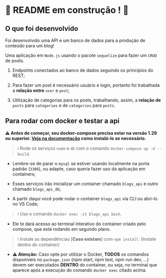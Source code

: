 # :construction: README em construção ! :construction:

<!-- Olá, Tryber!
Esse é apenas um arquivo inicial para o README do seu projeto.
É essencial que você preencha esse documento por conta própria, ok?
Não deixe de usar nossas dicas de escrita de README de projetos, e deixe sua criatividade brilhar!
:warning: IMPORTANTE: você precisa deixar nítido:
- quais arquivos/pastas foram desenvolvidos por você;
- quais arquivos/pastas foram desenvolvidos por outra pessoa estudante;
- quais arquivos/pastas foram desenvolvidos pela Trybe.
-->

## O que foi desenvolvido

Foi desenvolvido uma API e um banco de dados para a produção de conteúdo para um blog!

Uma aplicação em `Node.js` usando o pacote `sequelize` para fazer um `CRUD` de posts.

1. Endpoints conectados ao banco de dados seguindo os princípios do REST;

2. Para fazer um post é necessário usuário e login, portanto foi trabalhada a **relação entre** `user` e `post`;

3. Utilização de categorias para os posts, trabalhando, assim, a **relação de** `posts` para `categories` e de `categories` para `posts`.

## Para rodar com docker e testar a api

**:warning: Antes de começar, seu docker-compose precisa estar na versão 1.29 ou superior. [Veja na documentação](https://docs.docker.com/compose/install/) como instalá-lo se necessário.**

> :information_source: Rode os serviços `node` e `db` com o comando `docker-compose up -d --build`.

- Lembre-se de parar o `mysql` se estiver usando localmente na porta padrão (`3306`), ou adapte, caso queria fazer uso da aplicação em containers;

- Esses serviços irão inicializar um container chamado `blogs_api` e outro chamado `blogs_api_db`;

- A partir daqui você pode rodar o container `blogs_api` via CLI ou abri-lo no VS Code;

> :information_source: Use o comando `docker exec -it blogs_api bash`.

- Ele te dará acesso ao terminal interativo do container criado pelo compose, que está rodando em segundo plano.

> :information_source: Instale as dependências [**Caso existam**] com `npm install`. (Instale dentro do container)

- **:warning: Atenção:** Caso opte por utilizar o Docker, **TODOS** os comandos disponíveis no `package.json` (npm start, npm test, npm run dev, ...) devem ser executados **DENTRO** do container, ou seja, no terminal que aparece após a execução do comando `docker exec` citado acima.
